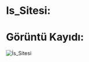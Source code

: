 # Is_Sitesi:

# Görüntü Kayıdı:
![İs_Sitesi](https://github.com/gknsntrk90/-s_Sitesi/assets/133425361/d21ed11d-31ac-4190-961f-b28ce5ce1884)

